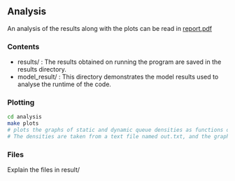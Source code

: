## Analysis

An analysis of the results along with the plots can be read in [report.pdf](report.pdf)

### Contents

- results/ : The results obtained on running the program are saved in the results directory.
- model_result/ : This directory demonstrates the model results used to analyse the runtime of the code.

### Plotting

```bash
cd analysis
make plots
# plots the graphs of static and dynamic queue densities as functions of time using matplotlib of python.
# The densities are taken from a text file named out.txt, and the graph is stored as a png image in the results directory.
```

### Files

Explain the files in result/
